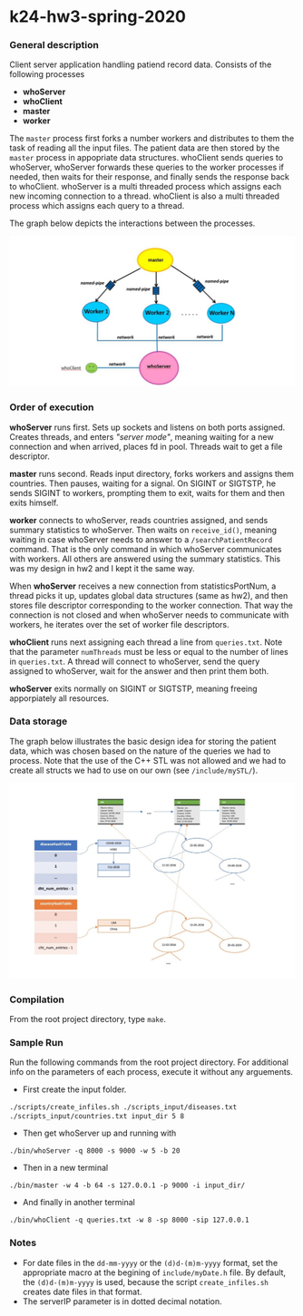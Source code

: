 # k24-hw3-spring-2020

### General description 

Client server application handling patiend record data. Consists of the following processes
 - **whoServer**  
 - **whoClient** 
 - **master** 
 - **worker**

The `master` process first forks a number workers and distributes to them the task of reading all the input files. The patient data are then stored by the `master` process in appopriate data structures. whoClient sends queries to whoServer, whoServer forwards these queries to the worker processes if needed, then waits for their response, and finally sends the response back to whoClient. whoServer is a multi threaded process which assigns each new incoming connection to a thread. whoClient is also a multi threaded process which assigns each query to a thread. 

The graph below depicts the interactions between the processes.

![graph_image](./graph.jpg)
  
### Order of execution

  **whoServer** runs first. Sets up sockets and listens on both ports assigned. Creates threads, and enters _"server mode"_, meaning waiting for a new connection and when arrived, places fd in pool. Threads wait to get a file descriptor. 
  
  **master** runs second. Reads input directory, forks workers and assigns them countries. Then pauses, waiting for a signal. On SIGINT or SIGTSTP, he sends SIGINT to workers, prompting them to exit, waits for them and then exits himself. 
  
  **worker** connects to whoServer, reads countries assigned, and sends summary statistics to whoServer. Then waits on `receive_id()`, meaning waiting in case whoServer needs to answer to a `/searchPatientRecord` command. That is the only command in which whoServer communicates with workers. All others are answered using the summary statistics. This was my design in hw2 and I kept it the same way.
  
  When **whoServer** receives a new connection from statisticsPortNum, a thread picks it up, updates global data structures (same as hw2), and then stores file descriptor corresponding to the worker connection. That way the connection is not closed and when whoServer needs to communicate with workers, he iterates over the set of worker file descriptors.
  
  **whoClient** runs next assigning each thread a line from `queries.txt`. Note that the parameter `numThreads` must be less or equal to the number of lines in `queries.txt`. A thread will connect to whoServer, send the query assigned to whoServer, wait for the answer and then print them both.
  
  **whoServer** exits normally on SIGINT or SIGTSTP, meaning freeing apporpiately all resources.

### Data storage

The graph below illustrates the basic design idea for storing the patient data, which was chosen based on the nature of the queries we had to process. Note that the use of the C++ STL was not allowed and we had to create all structs we had to use on our own (see `/include/mySTL/`). 

![data storage image](./data_storage.jpg)

### Compilation
  From the root project directory, type `make`.
  
### Sample Run
Run the following commands from the root project directory. For additional info on the parameters of each process, execute it without any arguements.

- First create the input folder.
``` 
./scripts/create_infiles.sh ./scripts_input/diseases.txt ./scripts_input/countries.txt input_dir 5 8
```

- Then get whoServer up and running with
```
./bin/whoServer -q 8000 -s 9000 -w 5 -b 20
```

- Then in a new terminal
```
./bin/master -w 4 -b 64 -s 127.0.0.1 -p 9000 -i input_dir/
```

- And finally in another terminal
```
./bin/whoClient -q queries.txt -w 8 -sp 8000 -sip 127.0.0.1
```

### Notes
  - For date files in the `dd-mm-yyyy` or the `(d)d-(m)m-yyyy` format, set the appropriate macro at the begining of `include/myDate.h` file. By default, the `(d)d-(m)m-yyyy` is used, because the script `create_infiles.sh` creates date files in that format. 
  - The serverIP parameter is in dotted decimal notation.
